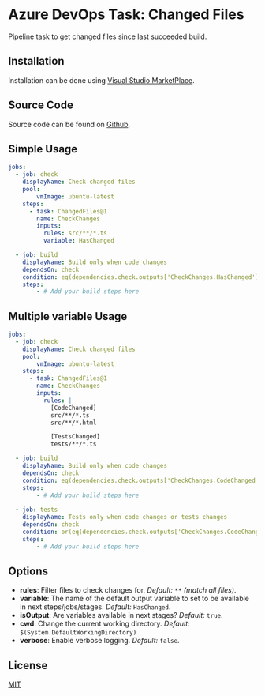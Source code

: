 # Azure DevOps Task: Changed Files

Pipeline task to get changed files since last succeeded build.

## Installation

Installation can be done using [Visual Studio MarketPlace](https://marketplace.visualstudio.com/items?itemName=touchify.vsts-changed-files).

## Source Code

Source code can be found on [Github](https://github.com/touchifyapp/vsts-changed-files).

## Simple Usage

```yaml
jobs: 
  - job: check
    displayName: Check changed files
    pool:
        vmImage: ubuntu-latest
    steps:
      - task: ChangedFiles@1
        name: CheckChanges
        inputs:
          rules: src/**/*.ts
          variable: HasChanged

  - job: build
    displayName: Build only when code changes
    dependsOn: check
    condition: eq(dependencies.check.outputs['CheckChanges.HasChanged'], 'true')
    steps:
        - # Add your build steps here
```

## Multiple variable Usage

```yaml
jobs: 
  - job: check
    displayName: Check changed files
    pool:
        vmImage: ubuntu-latest
    steps:
      - task: ChangedFiles@1
        name: CheckChanges
        inputs:
          rules: |
            [CodeChanged]
            src/**/*.ts
            src/**/*.html

            [TestsChanged]
            tests/**/*.ts

  - job: build
    displayName: Build only when code changes
    dependsOn: check
    condition: eq(dependencies.check.outputs['CheckChanges.CodeChanged'], 'true')
    steps:
        - # Add your build steps here
        
  - job: tests
    displayName: Tests only when code changes or tests changes
    dependsOn: check
    condition: or(eq(dependencies.check.outputs['CheckChanges.CodeChanged'], 'true'), eq(dependencies.check.outputs['CheckChanges.TestsChanged'], 'true'))
    steps:
        - # Add your build steps here
```

## Options

* __rules__: Filter files to check changes for.  _Default:_ `**` _(match all files)_.
* __variable__: The name of the default output variable to set to be available in next steps/jobs/stages. _Default:_ `HasChanged`.
* __isOutput__: Are variables available in next stages?  _Default:_ `true`.
* __cwd__: Change the current working directory. _Default:_ `$(System.DefaultWorkingDirectory)`
* __verbose__: Enable verbose logging. _Default:_ `false`.

## License

[MIT](https://raw.githubusercontent.com/touchifyapp/vsts-changed-files/master/LICENSE)
